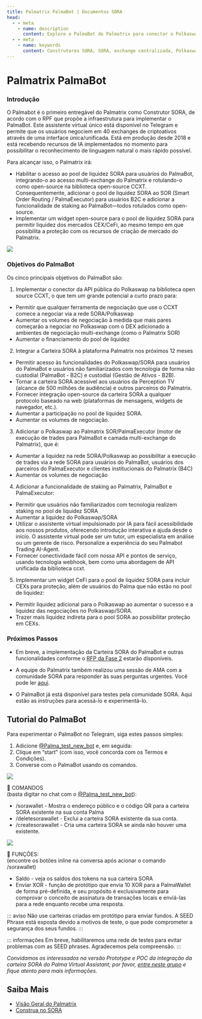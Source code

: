 ```yaml
---
title: Palmatrix PalmaBot | Documentos SORA
head:
  - - meta
    - name: description
      content: Explore o PalmaBot do Palmatrix para conectar o Polkaswap a exchanges centralizadas, aprimorando a eficiência do comércio descentralizado.
  - - meta
    - name: keywords
      content: Construtores SORA, SORA, exchange centralizada, Polkaswap
---
```


# Palmatrix PalmaBot

### Introdução

O Palmabot é o primeiro entregável do Palmatrix como Construtor SORA, de acordo com o RPF que propõe a infraestrutura para implementar o PalmaBot. Este assistente virtual único está disponível no Telegram e permite que os usuários negociem em 40 exchanges de criptoativos através de uma interface única/unificada. Está em produção desde 2018 e está recebendo recursos de IA implementados no momento para possibilitar o reconhecimento de linguagem natural o mais rápido possível.

Para alcançar isso, o Palmatrix irá:

- Habilitar o acesso ao pool de liquidez SORA para usuários do PalmaBot, integrando-o ao acesso multi-exchange do Palmatrix e rotulando-o como open-source na biblioteca open-source CCXT. Consequentemente, adicionar o pool de liquidez SORA ao SOR (Smart Order Routing / PalmaExecutor) para usuários B2C e adicionar a funcionalidade de staking ao PalmaBot—todos rotulados como open-source.
- Implementar um widget open-source para o pool de liquidez SORA para permitir liquidez dos mercados CEX/CeFi, ao mesmo tempo em que possibilita a proteção com os recursos de criação de mercado do Palmatrix.

![](/.gitbook/assets/palmatrix-implementation-overview.png)

### Objetivos do PalmaBot

Os cinco principais objetivos do PalmaBot são:

1. Implementar o conector da API pública do Polkaswap na biblioteca open source CCXT, o que tem um grande potencial a curto prazo para:

- Permitir que qualquer ferramenta de negociação que use o CCXT comece a negociar via a rede SORA/Polkaswap
- Aumentar os volumes de negociação à medida que mais pares começarão a negociar no Polkaswap com o DEX adicionado a ambientes de negociação multi-exchange (como o Palmatrix SOR)
- Aumentar o financiamento do pool de liquidez

2. Integrar a Carteira SORA à plataforma Palmatrix nos próximos 12 meses

- Permitir acesso às funcionalidades do Polkaswap/SORA para usuários do PalmaBot e usuários não familiarizados com tecnologia de forma não custodial (PalmaBot - B2C) e custodial (Gestão de Ativos - B2B).
- Tornar a carteira SORA acessível aos usuários da Perception TV (alcance de 500 milhões de audiência) e outros parceiros do Palmatrix.
- Fornecer integração open-source da carteira SORA a qualquer protocolo baseado na web (plataformas de mensagens, widgets de navegador, etc.).
- Aumentar a participação no pool de liquidez SORA.
- Aumentar os volumes de negociação.

3. Adicionar o Polkaswap ao Palmatrix SOR/PalmaExecutor (motor de execução de trades para PalmaBot e camada multi-exchange do Palmatrix), que é:

- Aumentar a liquidez na rede SORA/Polkaswap ao possibilitar a execução de trades via a rede SORA para usuários do PalmaBot, usuários dos parceiros do PalmaExecutor e clientes institucionais do Palmatrix (B4C)
- Aumentar os volumes de negociação

4. Adicionar a funcionalidade de staking ao Palmatrix, PalmaBot e PalmaExecutor:

- Permitir que usuários não familiarizados com tecnologia realizem staking no pool de liquidez SORA
- Aumentar a liquidez do Polkaswap/SORA
- Utilizar o assistente virtual impulsionado por IA para fácil acessibilidade aos nossos produtos, oferecendo introdução interativa e ajuda desde o início. O assistente virtual pode ser um tutor, um especialista em análise ou um gerente de risco. Personalize a experiência do seu Palmabot Trading AI-Agent.
- Fornecer conectividade fácil com nossa API e pontos de serviço, usando tecnologia webhook, bem como uma abordagem de API unificada da biblioteca ccxt.

5. Implementar um widget CeFi para o pool de liquidez SORA para incluir CEXs para proteção, além de usuários do Palma que não estão no pool de liquidez:

- Permitir liquidez adicional para o Polkaswap ao aumentar o sucesso e a liquidez das negociações no Polkaswap/SORA.
- Trazer mais liquidez indireta para o pool SORA ao possibilitar proteção em CEXs.

### Próximos Passos

- Em breve, a implementação da Carteira SORA do PalmaBot e outras funcionalidades conforme o [RFP da Fase 2](https://github.com/sora-xor/rfps/issues/101) estarão disponíveis.

- A equipe do Palmatrix também realizou uma sessão de AMA com a comunidade SORA para responder às suas perguntas urgentes. Você pode ler [aqui](https://medium.com/sora-xor/sora-x-palmatrix-ama-fda509ac2ce8).

- O PalmaBot já está disponível para testes pela comunidade SORA. Aqui estão as instruções para acessá-lo e experimentá-lo.

## Tutorial do PalmaBot

Para experimentar o PalmaBot no Telegram, siga estes passos simples:

1. Adicione [@Palma_test_new_bot](https://t.me/Palma_test_new_bot) e, em seguida:
2. Clique em “start” (com isso, você concorda com os Termos e Condições).
3. Converse com o PalmaBot usando os comandos.

![](/.gitbook/assets/palmatrix-palmabot-tutorial-1.png)

🌴 COMANDOS  
(basta digitar no chat com o [@Palma_test_new_bot](https://t.me/Palma_test_new_bot)):

- /sorawallet - Mostra o endereço público e o código QR para a carteira SORA existente na sua conta Palma
- /deletesorawallet - Exclui a carteira SORA existente da sua conta.
- /createsorawallet - Cria uma carteira SORA se ainda não houver uma existente.

![](/.gitbook/assets/palmatrix-palmabot-tutorial-2.png)

🌴 FUNÇÕES:  
(encontre os botões inline na conversa após acionar o comando /sorawallet)

- Saldo - veja os saldos dos tokens na sua carteira SORA
- Enviar XOR - função de protótipo que envia 10 XOR para a PalmaWallet de forma pré-definida, e seu propósito é exclusivamente para comprovar o conceito de assinatura de transações locais e enviá-las para a rede enquanto recebe uma resposta.

::: aviso
Não use carteiras criadas em protótipo para enviar fundos. A SEED
Phrase está exposta devido a motivos de teste, o que pode comprometer
a segurança dos seus fundos.
:::

::: informações
Em breve, habilitaremos uma rede de testes para evitar problemas com
as SEED phrases. Agradecemos pela compreensão.
:::

_Convidamos os interessados na versão Prototype e POC da integração
da carteira SORA do Palma Virtual Assistant; por favor, [entre
neste grupo](https://t.me/+95bbVOV-KH84YzQ8) e fique atento
para mais informações._

## Saiba Mais

- [Visão Geral do Palmatrix](/pt/palmatrix-overview)
- [Construa no SORA](/pt/build)
